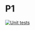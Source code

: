 # P1
[![Unit tests](https://github.com/xahen/P1_G7_packagedelivery/actions/workflows/unit-tests.yml/badge.svg?branch=main)](https://github.com/xahen/P1_G7_packagedelivery/actions/workflows/unit-tests.yml)
